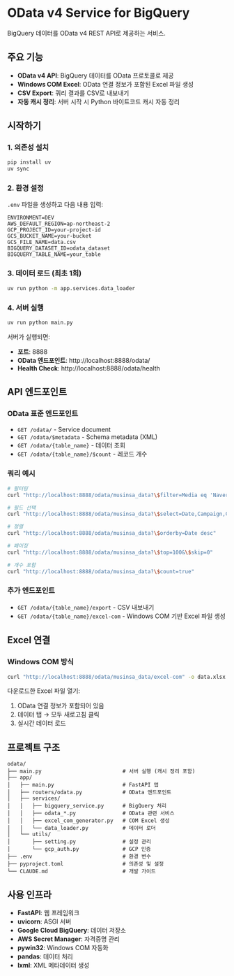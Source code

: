 # OData v4 Service for BigQuery

BigQuery 데이터를 OData v4 REST API로 제공하는 서비스.

## 주요 기능

- **OData v4 API**: BigQuery 데이터를 OData 프로토콜로 제공
- **Windows COM Excel**: OData 연결 정보가 포함된 Excel 파일 생성
- **CSV Export**: 쿼리 결과를 CSV로 내보내기
- **자동 캐시 정리**: 서버 시작 시 Python 바이트코드 캐시 자동 정리

## 시작하기

### 1. 의존성 설치

```bash
pip install uv
uv sync
```

### 2. 환경 설정

`.env` 파일을 생성하고 다음 내용 입력:

```env
ENVIRONMENT=DEV
AWS_DEFAULT_REGION=ap-northeast-2
GCP_PROJECT_ID=your-project-id
GCS_BUCKET_NAME=your-bucket
GCS_FILE_NAME=data.csv
BIGQUERY_DATASET_ID=odata_dataset
BIGQUERY_TABLE_NAME=your_table
```

### 3. 데이터 로드 (최초 1회)

```bash
uv run python -m app.services.data_loader
```

### 4. 서버 실행

```bash
uv run python main.py
```

서버가 실행되면:
- **포트**: 8888
- **OData 엔드포인트**: http://localhost:8888/odata/
- **Health Check**: http://localhost:8888/odata/health

## API 엔드포인트

### OData 표준 엔드포인트

- `GET /odata/` - Service document
- `GET /odata/$metadata` - Schema metadata (XML)
- `GET /odata/{table_name}` - 데이터 조회
- `GET /odata/{table_name}/$count` - 레코드 개수

### 쿼리 예시

```bash
# 필터링
curl "http://localhost:8888/odata/musinsa_data?\$filter=Media eq 'Naver'"

# 필드 선택
curl "http://localhost:8888/odata/musinsa_data?\$select=Date,Campaign,Clicks"

# 정렬
curl "http://localhost:8888/odata/musinsa_data?\$orderby=Date desc"

# 페이징
curl "http://localhost:8888/odata/musinsa_data?\$top=100&\$skip=0"

# 개수 포함
curl "http://localhost:8888/odata/musinsa_data?\$count=true"
```

### 추가 엔드포인트

- `GET /odata/{table_name}/export` - CSV 내보내기
- `GET /odata/{table_name}/excel-com` - Windows COM 기반 Excel 파일 생성

## Excel 연결

### Windows COM 방식

```bash
curl "http://localhost:8888/odata/musinsa_data/excel-com" -o data.xlsx
```

다운로드한 Excel 파일 열기:
1. OData 연결 정보가 포함되어 있음
2. 데이터 탭 → 모두 새로고침 클릭
3. 실시간 데이터 로드


## 프로젝트 구조

```
odata/
├── main.py                          # 서버 실행 (캐시 정리 포함)
├── app/
│   ├── main.py                      # FastAPI 앱
│   ├── routers/odata.py             # OData 엔드포인트
│   ├── services/
│   │   ├── bigquery_service.py      # BigQuery 처리
│   │   ├── odata_*.py               # OData 관련 서비스
│   │   ├── excel_com_generator.py   # COM Excel 생성
│   │   └── data_loader.py           # 데이터 로더
│   └── utils/
│       ├── setting.py               # 설정 관리
│       └── gcp_auth.py              # GCP 인증
├── .env                             # 환경 변수
├── pyproject.toml                   # 의존성 및 설정
└── CLAUDE.md                        # 개발 가이드
```

## 사용 인프라

- **FastAPI**: 웹 프레임워크
- **uvicorn**: ASGI 서버
- **Google Cloud BigQuery**: 데이터 저장소
- **AWS Secret Manager**: 자격증명 관리
- **pywin32**: Windows COM 자동화
- **pandas**: 데이터 처리
- **lxml**: XML 메타데이터 생성